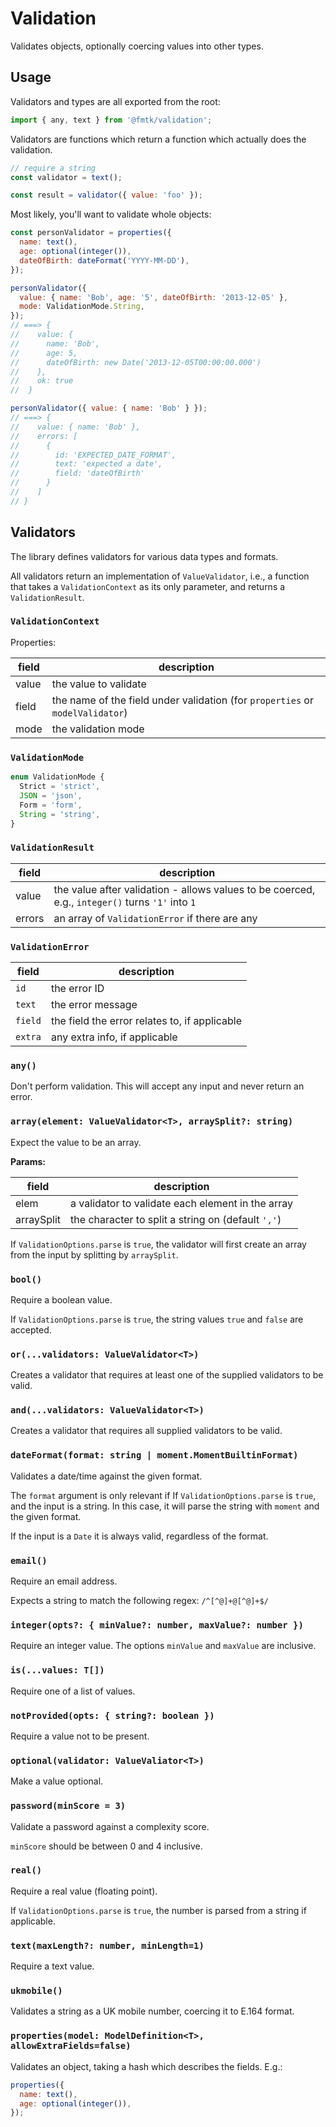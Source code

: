 # Validation

Validates objects, optionally coercing values into other types.

## Usage

Validators and types are all exported from the root:

```js
import { any, text } from '@fmtk/validation';
```

Validators are functions which return a function which actually does the validation.

```js
// require a string
const validator = text();

const result = validator({ value: 'foo' });
```

Most likely, you'll want to validate whole objects:

```js
const personValidator = properties({
  name: text(),
  age: optional(integer()),
  dateOfBirth: dateFormat('YYYY-MM-DD'),
});

personValidator({
  value: { name: 'Bob', age: '5', dateOfBirth: '2013-12-05' },
  mode: ValidationMode.String,
});
// ===> {
//    value: {
//      name: 'Bob',
//      age: 5,
//      dateOfBirth: new Date('2013-12-05T00:00:00.000')
//    },
//    ok: true
//  }

personValidator({ value: { name: 'Bob' } });
// ===> {
//    value: { name: 'Bob' },
//    errors: [
//      {
//        id: 'EXPECTED_DATE_FORMAT',
//        text: 'expected a date',
//        field: 'dateOfBirth'
//      }
//    ]
// }
```

## Validators

The library defines validators for various data types and formats.

All validators return an implementation of `ValueValidator`, i.e., a function
that takes a `ValidationContext` as its only parameter, and returns a `ValidationResult`.

### `ValidationContext`

Properties:

| field | description                                                                   |
| ----- | ----------------------------------------------------------------------------- |
| value | the value to validate                                                         |
| field | the name of the field under validation (for `properties` or `modelValidator`) |
| mode  | the validation mode                                                           |

### `ValidationMode`

```typescript
enum ValidationMode {
  Strict = 'strict',
  JSON = 'json',
  Form = 'form',
  String = 'string',
}
```

### `ValidationResult`

| field  | description                                                                                      |
| ------ | ------------------------------------------------------------------------------------------------ |
| value  | the value after validation - allows values to be coerced, e.g., `integer()` turns `'1'` into `1` |
| errors | an array of `ValidationError` if there are any                                                   |

### `ValidationError`

| field   | description                                   |
| ------- | --------------------------------------------- |
| `id`    | the error ID                                  |
| `text`  | the error message                             |
| `field` | the field the error relates to, if applicable |
| `extra` | any extra info, if applicable                 |

### `any()`

Don't perform validation. This will accept any input and never return an error.

### `array(element: ValueValidator<T>, arraySplit?: string)`

Expect the value to be an array.

**Params:**

| field      | description                                        |
| ---------- | -------------------------------------------------- |
| elem       | a validator to validate each element in the array  |
| arraySplit | the character to split a string on (default `','`) |

If `ValidationOptions.parse` is `true`, the validator will first create an array from the input by splitting by `arraySplit`.

### `bool()`

Require a boolean value.

If `ValidationOptions.parse` is `true`, the string values `true` and `false` are accepted.

### `or(...validators: ValueValidator<T>)`

Creates a validator that requires at least one of the supplied validators to be valid.

### `and(...validators: ValueValidator<T>)`

Creates a validator that requires all supplied validators to be valid.

### `dateFormat(format: string | moment.MomentBuiltinFormat)`

Validates a date/time against the given format.

The `format` argument is only relevant if If `ValidationOptions.parse` is `true`, and the input is a string. In this case, it will parse the string with `moment` and the given format.

If the input is a `Date` it is always valid, regardless of the format.

### `email()`

Require an email address.

Expects a string to match the following regex: `/^[^@]+@[^@]+$/`

### `integer(opts?: { minValue?: number, maxValue?: number })`

Require an integer value. The options `minValue` and `maxValue` are inclusive.

### `is(...values: T[])`

Require one of a list of values.

### `notProvided(opts: { string?: boolean })`

Require a value not to be present.

### `optional(validator: ValueValiator<T>)`

Make a value optional.

### `password(minScore = 3)`

Validate a password against a complexity score.

`minScore` should be between 0 and 4 inclusive.

### `real()`

Require a real value (floating point).

If `ValidationOptions.parse` is `true`, the number is parsed from a string if applicable.

### `text(maxLength?: number, minLength=1)`

Require a text value.

### `ukmobile()`

Validates a string as a UK mobile number, coercing it to E.164 format.

### `properties(model: ModelDefinition<T>, allowExtraFields=false)`

Validates an object, taking a hash which describes the fields. E.g.:

```js
properties({
  name: text(),
  age: optional(integer()),
});
```
